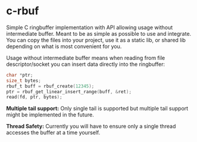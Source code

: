 # c-rbuf

Simple C ringbuffer implementation with API allowing usage without intermediate buffer. Meant to be as simple as possible to use and integrate. You can copy the files into your project, use it as a static lib, or shared lib depending on what is most convenient for you.

Usage without intermediate buffer means when reading from file descriptor/socket you can insert data directly into the ringbuffer:
```C
char *ptr;
size_t bytes;
rbuf_t buff = rbuf_create(12345);
ptr = rbuf_get_linear_insert_range(buff, &ret);
read(fd, ptr, bytes);
```

**Multiple tail support:** Only single tail is supported but multiple tail support might be implemented in the future.

**Thread Safety:** Currently you will have to ensure only a single thread accesses the buffer at a time yourself.
